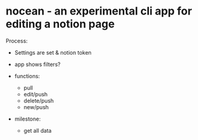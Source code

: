 # nocean - an experimental cli app for editing a notion page

Process:
- Settings are set & notion token
- app shows filters?
- functions:
  - pull
  - edit/push
  - delete/push
  - new/push

- milestone:
  - get all data 
